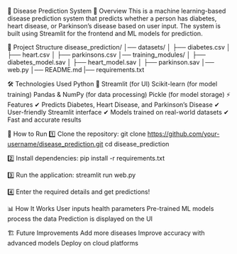🏥 Disease Prediction System
📌 Overview
This is a machine learning-based disease prediction system that predicts whether a person has diabetes, heart disease, or Parkinson’s disease based on user input. 
The system is built using Streamlit for the frontend and ML models for prediction.

📁 Project Structure
disease_prediction/
│── datasets/
│   ├── diabetes.csv
│   ├── heart.csv
│   ├── parkinsons.csv
│── training_modules/
│   ├── diabetes_model.sav
│   ├── heart_model.sav
│   ├── parkinson.sav
│── web.py
│── README.md
|── requirements.txt

🛠️ Technologies Used
  Python 🐍
  Streamlit (for UI)
  Scikit-learn (for model training)
  Pandas & NumPy (for data processing)
  Pickle (for model storage)
  ⚡ Features
  ✔ Predicts Diabetes, Heart Disease, and Parkinson’s Disease
  ✔ User-friendly Streamlit interface
  ✔ Models trained on real-world datasets
  ✔ Fast and accurate results

🚀 How to Run
1️⃣ Clone the repository:
  git clone https://github.com/your-username/disease_prediction.git
  cd disease_prediction

2️⃣ Install dependencies:
  pip install -r requirements.txt

3️⃣ Run the application:
  streamlit run web.py

4️⃣ Enter the required details and get predictions!

📊 How It Works
  User inputs health parameters
  Pre-trained ML models process the data
  Prediction is displayed on the UI

🏗 Future Improvements
  Add more diseases
  Improve accuracy with advanced models
  Deploy on cloud platforms
